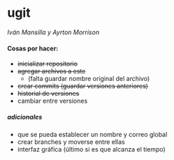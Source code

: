 # ugit
*Iván Mansilla y Ayrton Morrison*
#### Cosas por hacer:
* ~~inicializar repositorio~~
*  ~~agregar archivos a este~~
   * (falta guardar nombre original del archivo)
* ~~crear commits (guardar versiones anteriores)~~
* ~~historial de versiones~~
* cambiar entre versiones
##### adicionales
* que se pueda establecer un nombre y correo global
* crear branches y moverse entre ellas
* interfaz gráfica (último si es que alcanza el tiempo)

